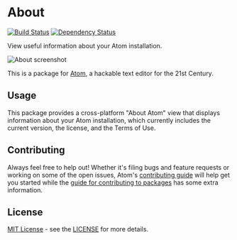 # About

[![Build Status](https://travis-ci.org/atom/about.svg?branch=master)](https://travis-ci.org/atom/about)
[![Dependency Status](https://david-dm.org/atom/about.svg)](https://david-dm.org/atom/about)

View useful information about your Atom installation.

![About screenshot](https://raw.githubusercontent.com/atom/about/master/resources/about-atom.png)

This is a package for [Atom](https://atom.io), a hackable text editor for the 21st Century.

## Usage

This package provides a cross-platform "About Atom" view that displays information about your Atom installation, which currently includes the current version, the license, and the Terms of Use.

## Contributing
Always feel free to help out!  Whether it's filing bugs and feature requests
or working on some of the open issues, Atom's [contributing guide](https://github.com/atom/atom/blob/master/CONTRIBUTING.md)
will help get you started while the [guide for contributing to packages](https://github.com/atom/atom/blob/master/docs/contributing-to-packages.md)
has some extra information.

## License

[MIT License](http://opensource.org/licenses/MIT) - see the [LICENSE](https://github.com/atom/about/blob/master/LICENSE.md) for more details.

